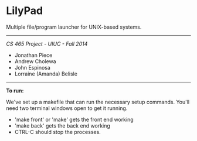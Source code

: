 LilyPad
=======

Multiple file/program launcher for UNIX-based systems.

-----------------------------------

*CS 465 Project - UIUC - Fall 2014*

- Jonathan Piece
- Andrew Cholewa
- John Espinosa
- Lorraine (Amanda) Belisle

-----------------------------------

**To run:**

We've set up a makefile that can run the necessary setup commands. You'll need two terminal windows open to get it running.

- 'make front' or 'make' gets the front end working
- 'make back' gets the back end working
- CTRL-C should stop the processes.

